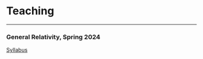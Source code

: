 # Teaching

-------

### General Relativity, Spring 2024

<a href="https://www.alshal.info/pdf/GR/Syllabus">Syllabus</a>
